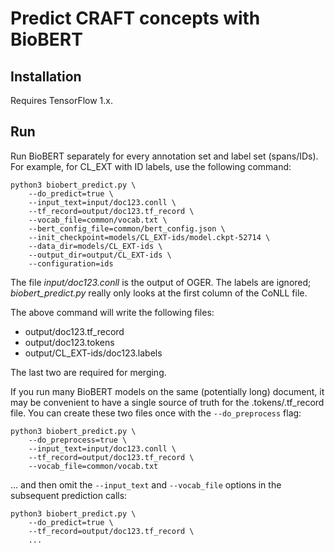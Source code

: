 # Predict CRAFT concepts with BioBERT

## Installation

Requires TensorFlow 1.x.


## Run

Run BioBERT separately for every annotation set and label set (spans/IDs).
For example, for CL_EXT with ID labels, use the following command:

```
python3 biobert_predict.py \
	--do_predict=true \
	--input_text=input/doc123.conll \
	--tf_record=output/doc123.tf_record \
	--vocab_file=common/vocab.txt \
	--bert_config_file=common/bert_config.json \
	--init_checkpoint=models/CL_EXT-ids/model.ckpt-52714 \
	--data_dir=models/CL_EXT-ids \
	--output_dir=output/CL_EXT-ids \
	--configuration=ids
```

The file _input/doc123.conll_ is the output of OGER.
The labels are ignored; _biobert_predict.py_ really only looks at the first column of the CoNLL file.

The above command will write the following files:
- output/doc123.tf_record
- output/doc123.tokens
- output/CL_EXT-ids/doc123.labels

The last two are required for merging.

If you run many BioBERT models on the same (potentially long) document, it may be convenient to have a single source of truth for the .tokens/.tf_record file.
You can create these two files once with the `--do_preprocess` flag:

```
python3 biobert_predict.py \
	--do_preprocess=true \
	--input_text=input/doc123.conll \
	--tf_record=output/doc123.tf_record \
	--vocab_file=common/vocab.txt
```

... and then omit the `--input_text` and `--vocab_file` options in the subsequent prediction calls:

```
python3 biobert_predict.py \
	--do_predict=true \
	--tf_record=output/doc123.tf_record \
	...
```
